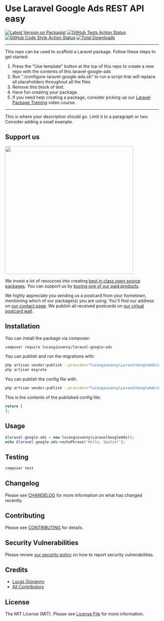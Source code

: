 # Use Laravel Google Ads REST API easy

[![Latest Version on Packagist](https://img.shields.io/packagist/v/lucasgiovanny/laravel-google-ads.svg?style=flat-square)](https://packagist.org/packages/lucasgiovanny/laravel-google-ads)
[![GitHub Tests Action Status](https://img.shields.io/github/workflow/status/lucasgiovanny/laravel-google-ads/run-tests?label=tests)](https://github.com/lucasgiovanny/laravel-google-ads/actions?query=workflow%3Arun-tests+branch%3Amain)
[![GitHub Code Style Action Status](https://img.shields.io/github/workflow/status/lucasgiovanny/laravel-google-ads/Check%20&%20fix%20styling?label=code%20style)](https://github.com/lucasgiovanny/laravel-google-ads/actions?query=workflow%3A"Check+%26+fix+styling"+branch%3Amain)
[![Total Downloads](https://img.shields.io/packagist/dt/lucasgiovanny/laravel-google-ads.svg?style=flat-square)](https://packagist.org/packages/lucasgiovanny/laravel-google-ads)

---
This repo can be used to scaffold a Laravel package. Follow these steps to get started:

1. Press the "Use template" button at the top of this repo to create a new repo with the contents of this laravel-google-ads
2. Run "./configure-laravel-google-ads.sh" to run a script that will replace all placeholders throughout all the files
3. Remove this block of text.
4. Have fun creating your package.
5. If you need help creating a package, consider picking up our <a href="https://laravelpackage.training">Laravel Package Training</a> video course.
---

This is where your description should go. Limit it to a paragraph or two. Consider adding a small example.

## Support us

[<img src="https://github-ads.s3.eu-central-1.amazonaws.com/laravel-google-ads.jpg?t=1" width="419px" />](https://spatie.be/github-ad-click/laravel-google-ads)

We invest a lot of resources into creating [best in class open source packages](https://spatie.be/open-source). You can support us by [buying one of our paid products](https://spatie.be/open-source/support-us).

We highly appreciate you sending us a postcard from your hometown, mentioning which of our package(s) you are using. You'll find our address on [our contact page](https://spatie.be/about-us). We publish all received postcards on [our virtual postcard wall](https://spatie.be/open-source/postcards).

## Installation

You can install the package via composer:

```bash
composer require lucasgiovanny/laravel-google-ads
```

You can publish and run the migrations with:

```bash
php artisan vendor:publish --provider="lucasgiovanny\LaravelGoogleAds\LaravelGoogleAdsServiceProvider" --tag="laravel-google-ads-migrations"
php artisan migrate
```

You can publish the config file with:
```bash
php artisan vendor:publish --provider="lucasgiovanny\LaravelGoogleAds\LaravelGoogleAdsServiceProvider" --tag="laravel-google-ads-config"
```

This is the contents of the published config file:

```php
return [
];
```

## Usage

```php
$laravel-google-ads = new lucasgiovanny\LaravelGoogleAds();
echo $laravel-google-ads->echoPhrase('Hello, Spatie!');
```

## Testing

```bash
composer test
```

## Changelog

Please see [CHANGELOG](CHANGELOG.md) for more information on what has changed recently.

## Contributing

Please see [CONTRIBUTING](.github/CONTRIBUTING.md) for details.

## Security Vulnerabilities

Please review [our security policy](../../security/policy) on how to report security vulnerabilities.

## Credits

- [Lucas Giovanny](https://github.com/lucasgiovanny)
- [All Contributors](../../contributors)

## License

The MIT License (MIT). Please see [License File](LICENSE.md) for more information.
